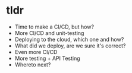 # tldr

* Time to make a CI/CD, but how?
* More CI/CD and unit-testing
* Deploying to the cloud, which one and how?
* What did we deploy, are we sure it's correct?
* Even more CI/CD
* More testing + API Testing
* Whereto next?
